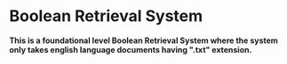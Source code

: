 # Boolean Retrieval System

**This is a foundational level Boolean Retrieval System where the system only takes english language documents having ".txt" extension.**
